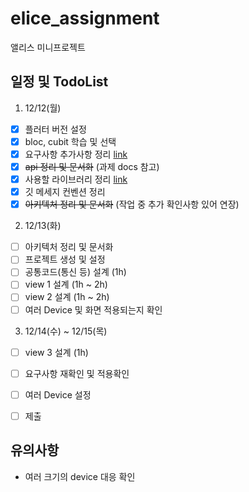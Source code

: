 # elice_assignment
앨리스 미니프로젝트

## 일정 및 TodoList
1. 12/12(월)
- [x] 플러터 버전 설정
- [x] bloc, cubit 학습 및 선택
- [x] 요구사항 추가사항 정리 [link](https://github.com/KOREAparksh/elice_assignment/blob/main/documents/requirements.md)
- [x] ~~api 정리 및 문서화~~ (과제 docs 참고)
- [x] 사용할 라이브러리 정리 [link](https://github.com/KOREAparksh/elice_assignment/blob/main/documents/libraries.md)
- [x] 깃 메세지 컨벤션 정리
- [x] ~~아키텍처 정리 및 문서화~~ (작업 중 추가 확인사항 있어 연장)

2. 12/13(화)
- [ ] 아키텍처 정리 및 문서화
- [ ] 프로젝트 생성 및 설정
- [ ] 공통코드(통신 등) 설계 (1h)
- [ ] view 1 설계 (1h ~ 2h)
- [ ] view 2 설계 (1h ~ 2h)
- [ ] 여러 Device 및 화면 적용되는지 확인

3. 12/14(수) ~ 12/15(목)
- [ ] view 3 설계 (1h)
- [ ] 요구사항 재확인 및 적용확인
- [ ] 여러 Device 설정
- [ ] 제출


## 유의사항
- 여러 크기의 device 대응 확인
